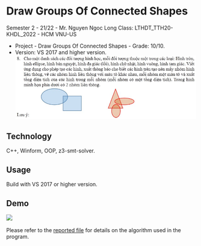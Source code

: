 # 



# Draw Groups Of Connected Shapes
Semester 2 - 21/22 - Mr. Nguyen Ngoc Long 
 Class: LTHDT_TTH20-KHDL_2022 - HCM VNU-US

- Project - Draw Groups Of Connected Shapes - Grade: 10/10.
- Version: VS 2017 and higher version.
![](tutorial/images/d1.jpg)

## Technology

C++, Winform, OOP, z3-smt-solver.

## Usage

Build with VS 2017 or higher version.

## Demo


![](tutorial/images/demo.gif)

Please refer to the [reported file](docs/Reported.pdf) for details on the algorithm used in the program.